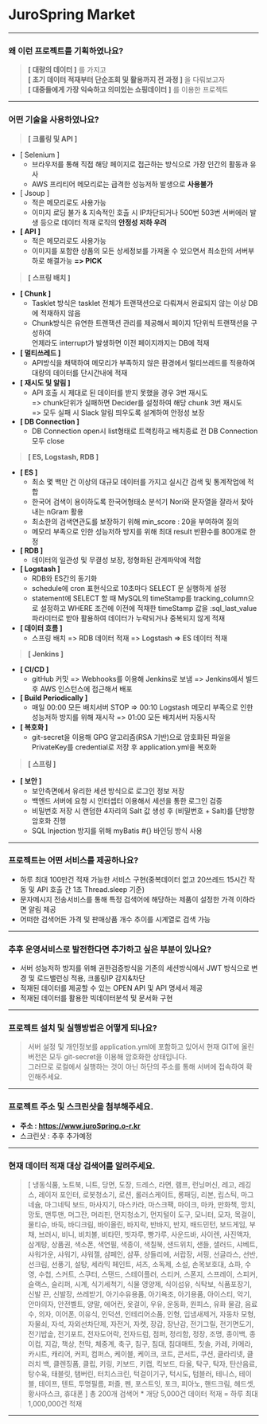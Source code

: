 # JuroSpring Market
------------
### 왜 이런 프로젝트를 기획하였나요?
> **[ 대량의 데이터 ]** 를 가지고<br/>
> **[ 초기 데이터 적재부터 단순조회 및 활용까지 전 과정 ]** 을 다뤄보고자<br/>
> **[ 대중들에게 가장 익숙하고 의미있는 쇼핑데이터 ]** 를 이용한 프로젝트<br/>
------------
### 어떤 기술을 사용하였나요?
> **[ 크롤링 및 API ]**
+ [ Selenium ] 
  + 브라우저를 통해 직접 해당 페이지로 접근하는 방식으로 가장 인간의 활동과 유사
  + AWS 프리티어 메모리로는 급격한 성능저하 발생으로 **사용불가**
+ [ Jsoup ] 
  + 적은 메모리로도 사용가능
  + 이미지 로딩 불가 & 지속적인 호출 시 IP차단되거나 500번 503번 서버에러 발생 등으로 데이터 적재 로직의 **안정성 저하 우려**
+ **[ API ]** 
  + 적은 메모리로도 사용가능
  + 이미지를 포함한 상품의 모든 상세정보를 가져올 수 있으면서 최소한의 서버부하로 해결가능 **=> PICK**
> **[ 스프링 배치 ]**
+ **[ Chunk ]** 
  + Tasklet 방식은 tasklet 전체가 트랜잭션으로 다뤄져서 완료되지 않는 이상 DB에 적재하지 않음
  + Chunk방식은 유연한 트랜잭션 관리를 제공해서 페이지 1단위씩 트랜잭션을 구성하여 <br/>
  언제라도 interrupt가 발생하면 이전 페이지까지는 DB에 적재
+ **[ 멀티쓰레드 ]** 
  + API방식을 채택하여 메모리가 부족하지 않은 환경에서 멀티쓰레드를 적용하여 대량의 데이터를 단시간내에 적재
+ **[ 재시도 및 알림 ]**
  + API 호출 시 제대로 된 데이터를 받지 못했을 경우 3번 재시도 <br/>
  => chunk단위가 실패하면 Decider를 설정하여 해당 chunk 3번 재시도 <br/>
  => 모두 실패 시 Slack 알림 띄우도록 설계하여 안정성 보장
+ **[ DB Connection ]** 
  + DB Connection open시 list형태로 트랙킹하고 배치종료 전 DB Connection 모두 close
> **[ ES, Logstash, RDB ]**
+ **[ ES ]** 
  + 최소 몇 백만 건 이상의 대규모 데이터를 가지고 실시간 검색 및 통계작업에 적합
  + 한국어 검색이 용이하도록 한국어형태소 분석기 Nori와 문자열을 잘라서 찾아내는 nGram 활용
  + 최소한의 검색연관도를 보장하기 위해 min_score : 20을 부여하여 질의
  + 메모리 부족으로 인한 성능저하 방지를 위해 최대 result 반환수를 800개로 한정
+ **[ RDB ]** 
  + 데이터의 일관성 및 무결성 보장, 정형화된 관계파악에 적합
+ **[ Logstash ]** 
  + RDB와 ES간의 동기화
  + schedule에 cron 표현식으로 10초마다 SELECT 문 실행하게 설정
  + statement에 SELECT 할 때 MySQL의 timeStamp를 tracking_column으로 설정하고 WHERE 조건에 이전에 적재한 timeStamp 값을 :sql_last_value 파라미터로 받아 활용하여 데이터가 누락되거나 중복되지 않게 적재
+ **[ 데이터 흐름 ]** 
  + 스프링 배치 => RDB 데이터 적재 => Logstash => ES 데이터 적재
> **[ Jenkins ]**
+ **[ CI/CD ]** 
  + gitHub 커밋 => Webhooks를 이용해 Jenkins로 보냄 => Jenkins에서 빌드 후 AWS 인스턴스에 접근해서 배포
+ **[ Build Periodically ]** 
  + 매일 00:00 모든 배치서버 STOP => 00:10 Logstash 메모리 부족으로 인한 성능저하 방지를 위해 재시작 => 01:00 모든 배치서버 자동시작
+ **[ 복호화 ]** 
  + git-secret을 이용해 GPG 알고리즘(RSA 기반)으로 암호화된 파일을 PrivateKey를 credential로 저장 후 application.yml을 복호화
> **[ 스프링 ]**
+ **[ 보안 ]** 
  + 보안측면에서 유리한 세션 방식으로 로그인 정보 저장
  + 백엔드 서버에 요청 시 인터셉터 이용해서 세션을 통한 로그인 검증
  + 비밀번호 저장 시 랜덤한 4자리의 Salt 값 생성 후 (비밀번호 + Salt)를 단방향암호화 진행
  + SQL Injection 방지를 위해 myBatis #{} 바인딩 방식 사용
------------
### 프로젝트는 어떤 서비스를 제공하나요?
+ 하루 최대 100만건 적재 가능한 서비스 구현(중복데이터 없고 20쓰레드 15시간 작동 및 API 호출 간 1초 Thread.sleep 기준)
+ 문자메시지 전송서비스를 통해 특정 검색어에 해당하는 제품이 설정한 가격 이하라면 알림 제공
+ 어떠한 검색어든 가격 및 판매상품 개수 추이를 시계열로 검색 가능
------------
### 추후 운영서비스로 발전한다면 추가하고 싶은 부분이 있나요?
+ 서버 성능저하 방지를 위해 권한검증방식을 기존의 세션방식에서 JWT 방식으로 변경 및 로드밸런싱 적용, 크롤링IP 감지&차단
+ 적재된 데이터를 제공할 수 있는 OPEN API 및 API 명세서 제공
+ 적재된 데이터를 활용한 빅데이터분석 및 문서화 구현
------------
### 프로젝트 설치 및 실행방법은 어떻게 되나요?
> 서버 설정 및 개인정보를 application.yml에 포함하고 있어서 현재 GIT에 올린 버전은 모두 git-secret을 이용해 암호화한 상태입니다.<br/>그러므로 로컬에서 실행하는 것이 아닌 하단의 주소를 통해 서버에 접속하여 확인해주세요.
------------
### 프로젝트 주소 및 스크린샷을 첨부해주세요.
+ **주소 : https://www.juroSpring.o-r.kr**
+ 스크린샷 : 추후 추가예정
------------
### 현재 데이터 적재 대상 검색어를 알려주세요.
> [ 냉동식품, 노트북, 니트, 당면, 도장, 드레스, 라면, 램프, 런닝머신, 레고, 레깅스, 레이저 포인터, 로봇청소기, 로션, 롤러스케이트, 롱패딩, 리본, 립스틱, 마그네슘, 마그네틱 보드, 마사지기, 마스카라, 마스크팩, 마이크, 마카, 만화책, 망치, 망토, 맨투맨, 머그잔, 머리핀, 먼지청소기, 먼지털이 도구, 모니터, 모자, 목걸이, 물티슈, 바둑, 바디크림, 바이올린, 바지락, 반바지, 반지, 배드민턴, 보드게임, 부채, 브러시, 비니, 비치볼, 비타민, 빗자루, 빵가루, 사운드바, 사이렌, 사진액자, 삼계탕, 상품권, 색소폰, 색연필, 색종이, 색칠북, 샌드위치, 샌들, 샐러드, 샤베트, 샤워가운, 샤워기, 샤워젤, 샴페인, 샴푸, 샹들리에, 서랍장, 서핑, 선글라스, 선반, 선크림, 선풍기, 설탕, 세라믹 페인트, 셔츠, 소독제, 소설, 손목보호대, 쇼파, 수영, 수첩, 스커트, 스쿠터, 스탠드, 스테이플러, 스티커, 스폰지, 스프레이, 스피커, 슬랙스, 슬리퍼, 시계, 식기세척기, 식물 영양제, 식이섬유, 식탁보, 식품포장기, 신발 끈, 신발장, 쓰레받기, 아기수유용품, 아기욕조, 아기용품, 아이스티, 악기, 안마의자, 안전벨트, 양말, 에어컨, 옷걸이, 우유, 운동화, 원피스, 유화 물감, 음료수, 의자, 이어폰, 이유식, 인덕션, 인테리어소품, 인형, 입냄새제거, 자동차 모형, 자물쇠, 자석, 자외선차단제, 자전거, 자켓, 장갑, 장난감, 전기그릴, 전기면도기, 전기밥솥, 전기포트, 전자도어락, 전자드럼, 점퍼, 정리함, 정장, 조명, 종이백, 종이컵, 지갑, 책상, 천막, 체중계, 축구, 침구, 침대, 침대매트, 칫솔, 카레, 카메라, 카시트, 캐리어, 커피, 컴퍼스, 케이블, 케이크, 코트, 콘서트, 쿠션, 클라리넷, 클러치 백, 클렌징폼, 클립, 키링, 키보드, 키캡, 킥보드, 타올, 탁구, 탁자, 탄산음료, 탕수육, 태블릿, 탬버린, 터치스크린, 턱걸이기구, 턱시도, 텀블러, 테니스, 테이블, 테이프, 텐트, 투명필름, 퍼즐, 펜, 포스트잇, 포크, 피아노, 핸드크림, 헤드셋, 황사마스크, 휴대폰 ]
총 200개 검색어 * 개당 5,000건 데이터 적재 = 하루 최대 1,000,000건 적재
------------
